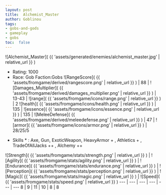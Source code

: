 ```yaml
---
layout: post
title:  Alchemist_Master
author: Goblinou
tags:
- gobs-and-gods
- gameplay
- gobs
toc:  false
---
```


![Alchemist_Master]( {{ 'assets/generated/enemies/alchemist_master.jpg' | relative_url }} )
- Rating: 1000
- Race: Gob  Faction:Gobs
![RangeScore]( {{ 'assets/fromgame/derived/rangescore.png' | relative_url }} ) | 88 | ![Damages_Multiplier]( {{ 'assets/fromgame/derived/damages_multiplier.png' | relative_url }} ) | 13-43 | ![range]( {{ 'assets/fromgame/icons/range.png' | relative_url }} ) | 2
![health]( {{ 'assets/fromgame/icons/health.png' | relative_url }} ) | 135 | ![essence]( {{ 'assets/fromgame/icons/essence.png' | relative_url }} ) | 135 | ![MeleeDefense]( {{ 'assets/fromgame/derived/meleedefense.png' | relative_url }} ) | 47 | ![armor]( {{ 'assets/fromgame/icons/armor.png' | relative_url }} ) | 28/25/5
* Skills * : Axe, Gun, ExoticWeapon, HeavyArmor + , Athletics + , TradeOfAllJacks ++ , Alchemy ++ 

![Strength]( {{ 'assets/fromgame/stats/strength.png' | relative_url }} ) | ![Agility]( {{ 'assets/fromgame/stats/agility.png' | relative_url }} ) | ![Endurance]( {{ 'assets/fromgame/stats/endurance.png' | relative_url }} ) | ![Perception]( {{ 'assets/fromgame/stats/perception.png' | relative_url }} ) | ![Magic]( {{ 'assets/fromgame/stats/magic.png' | relative_url }} ) | ![Speed]( {{ 'assets/fromgame/stats/speed.png' | relative_url }} )
--- | --- | --- | --- | --- | ---
8 | 9 | 11 | 10 | 8 | 8
